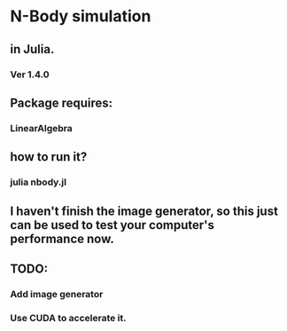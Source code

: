 # N-Body simulation

## in Julia.
### Ver 1.4.0
## Package requires:
### LinearAlgebra

## how to run it?
### julia nbody.jl

## I haven't finish the image generator, so this just can be used to test your computer's performance now.

## TODO:
### Add image generator
### Use CUDA to accelerate it.
